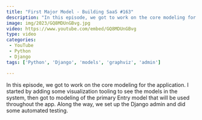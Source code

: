```yaml
---
title: "First Major Model - Building SaaS #163"
description: "In this episode, we got to work on the core modeling for the application. I started by adding some visualization tooling to see the models in the system, then got to modeling of the primary Entry model that will be used throughout the app. Along the way, we set up the Django admin and did some automated testing."
image: img/2023/GQ8MDUnGBvg.jpg
video: https://www.youtube.com/embed/GQ8MDUnGBvg
type: video
categories:
 - YouTube
 - Python
 - Django
tags: ['Python', 'Django', 'models', 'graphviz', 'admin']

---
```


In this episode, we got to work on the core modeling for the application. I started by adding some visualization tooling to see the models in the system, then got to modeling of the primary Entry model that will be used throughout the app. Along the way, we set up the Django admin and did some automated testing.
